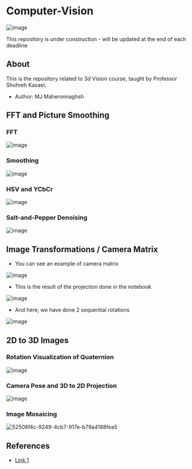 # Computer-Vision
![image](https://github.com/mjmaher987/Computer-Vision/assets/77095635/47261a32-6d71-4f84-8653-f3d3bee7da54)

This repository is under construction - will be updated at the end of each deadline

## About
This is the repository related to 3d Vision course, taught by Professor Shohreh Kasaei.
- Author: MJ Maheronnaghsh

## FFT and Picture Smoothing
### FFT
![image](https://github.com/mjmaher987/Computer-Vision/assets/77095635/755e34d4-b8b0-4202-8282-c888c3c6f19a)

### Smoothing
![image](https://github.com/mjmaher987/Computer-Vision/assets/77095635/b92f72c1-7ada-40ac-abd9-538a666d83be)

### HSV and YCbCr
![image](https://github.com/mjmaher987/Computer-Vision/assets/77095635/80b99d9c-4d48-4d57-9d04-1e5ad3416939)

### Salt-and-Pepper Denoising
![image](https://github.com/mjmaher987/Computer-Vision/assets/77095635/da099d18-e5a6-4abb-9666-ca5c0a9b3367)

## Image Transformations / Camera Matrix
- You can see an example of camera matrix

![image](https://github.com/mjmaher987/Computer-Vision/assets/77095635/8767b5db-381c-42c0-b246-d8438e6371f6)

- This is the result of the projection done in the notebook

![image](https://github.com/mjmaher987/Computer-Vision/assets/77095635/ed43fe78-83ad-4cff-91ac-b2cce29c63be)

- And here, we have done 2 sequential rotations
  
![image](https://github.com/mjmaher987/Computer-Vision/assets/77095635/c3dc03ca-7c09-49bf-930d-56b62e1bb59e)

## 2D to 3D Images
### Rotation Visualization of Quaternion
![image](https://github.com/mjmaher987/Computer-Vision/assets/77095635/c5dc3f09-e1d4-4d1f-bed7-51887cfdeeec)
### Camera Pose and 3D to 2D Projection
![image](https://github.com/mjmaher987/Computer-Vision/assets/77095635/ad200e7c-07b0-48e4-bbc2-b37fdb55912a)
### Image Mosaicing
![52506f4c-9249-4cb7-917e-b79a4188fea5](https://github.com/mjmaher987/Computer-Vision/assets/77095635/4b996d10-5076-480b-8788-9fa9270b2f40)




## References
- [Link 1](https://miro.medium.com/max/2000/1*5lVCJ0SFVvOc4h2rta-7yg.jpeg)

